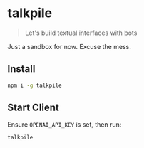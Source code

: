 # talkpile

> Let's build textual interfaces with bots

Just a sandbox for now. Excuse the mess.

## Install
```sh
npm i -g talkpile
```

## Start Client

Ensure `OPENAI_API_KEY` is set, then run:

```sh
talkpile
```
